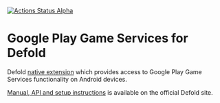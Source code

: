 [![Actions Status Alpha](https://github.com/defold/extension-gpgs/actions/workflows/bob.yml/badge.svg)](https://github.com/defold/extension-gpgs/actions)

# Google Play Game Services for Defold

Defold [native extension](https://www.defold.com/manuals/extensions/) which provides access to Google Play Game Services functionality on Android devices.

[Manual, API and setup instructions](https://www.defold.com/extension-gpgs/) is available on the official Defold site.
